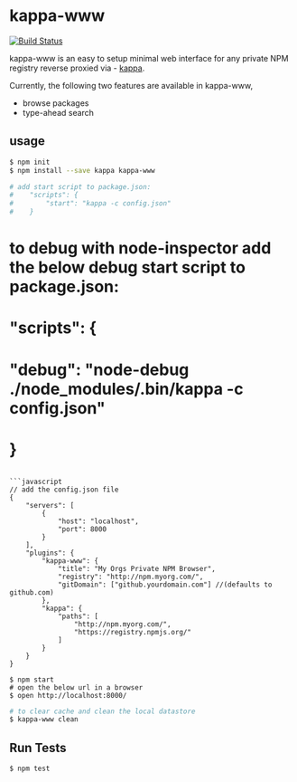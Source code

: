 kappa-www
=========

[![Build Status](https://travis-ci.org/samsel/kappa-www.svg)](https://travis-ci.org/samsel/kappa-www)

kappa-www is an easy to setup minimal web interface for any private NPM registry reverse proxied via - [kappa](https://github.com/krakenjs/kappa "kappa").

Currently, the following two features are available in kappa-www,

* browse packages
* type-ahead search

## usage

```bash
$ npm init
$ npm install --save kappa kappa-www

# add start script to package.json:
#    "scripts": {
#        "start": "kappa -c config.json"
#    }
```

# to debug with node-inspector add the below debug start script to package.json:
#    "scripts": {
#        "debug": "node-debug ./node_modules/.bin/kappa -c config.json"  
#    }
```  

```javascript
// add the config.json file
{
    "servers": [
        {
            "host": "localhost",
            "port": 8000
        }
    ],
    "plugins": {
        "kappa-www": {
            "title": "My Orgs Private NPM Browser",
            "registry": "http://npm.myorg.com/",
            "gitDomain": ["github.yourdomain.com"] //(defaults to github.com)
        },
        "kappa": {
            "paths": [
                "http://npm.myorg.com/",
                "https://registry.npmjs.org/"
            ]
        }
    }
}
```

```shell
$ npm start
# open the below url in a browser
$ open http://localhost:8000/
````

```bash
# to clear cache and clean the local datastore
$ kappa-www clean
```

## Run Tests

```bash
$ npm test
```
